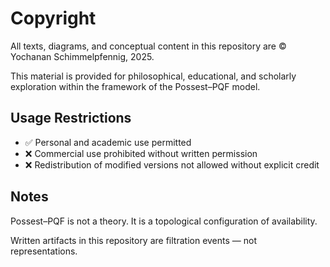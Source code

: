 # Copyright

All texts, diagrams, and conceptual content in this repository are © Yochanan Schimmelpfennig, 2025.

This material is provided for philosophical, educational, and scholarly exploration within the framework of the Possest–PQF model.

## Usage Restrictions

- ✅ Personal and academic use permitted
- ❌ Commercial use prohibited without written permission
- ❌ Redistribution of modified versions not allowed without explicit credit

## Notes

Possest–PQF is not a theory. It is a topological configuration of availability.

Written artifacts in this repository are filtration events — not representations.
